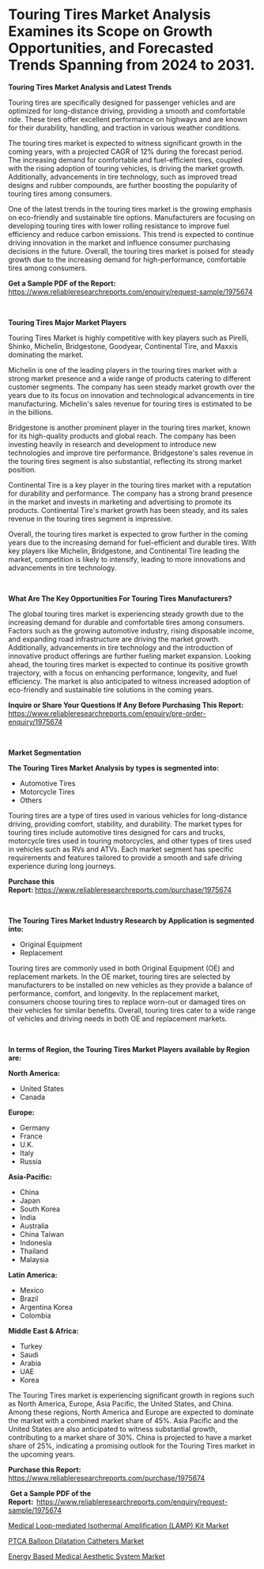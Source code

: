 <p><h1>Touring Tires Market Analysis Examines its Scope on Growth Opportunities, and Forecasted Trends Spanning from 2024 to 2031.</h1></p><p><strong>Touring Tires Market Analysis and Latest Trends</strong></p>
<p><p>Touring tires are specifically designed for passenger vehicles and are optimized for long-distance driving, providing a smooth and comfortable ride. These tires offer excellent performance on highways and are known for their durability, handling, and traction in various weather conditions.</p><p>The touring tires market is expected to witness significant growth in the coming years, with a projected CAGR of 12% during the forecast period. The increasing demand for comfortable and fuel-efficient tires, coupled with the rising adoption of touring vehicles, is driving the market growth. Additionally, advancements in tire technology, such as improved tread designs and rubber compounds, are further boosting the popularity of touring tires among consumers.</p><p>One of the latest trends in the touring tires market is the growing emphasis on eco-friendly and sustainable tire options. Manufacturers are focusing on developing touring tires with lower rolling resistance to improve fuel efficiency and reduce carbon emissions. This trend is expected to continue driving innovation in the market and influence consumer purchasing decisions in the future. Overall, the touring tires market is poised for steady growth due to the increasing demand for high-performance, comfortable tires among consumers.</p></p>
<p><strong>Get a Sample PDF of the Report:&nbsp;</strong> <a href="https://www.reliableresearchreports.com/enquiry/request-sample/1975674">https://www.reliableresearchreports.com/enquiry/request-sample/1975674</a></p>
<p>&nbsp;</p>
<p><strong>Touring Tires Major Market Players</strong></p>
<p><p>Touring Tires Market is highly competitive with key players such as Pirelli, Shinko, Michelin, Bridgestone, Goodyear, Continental Tire, and Maxxis dominating the market. </p><p>Michelin is one of the leading players in the touring tires market with a strong market presence and a wide range of products catering to different customer segments. The company has seen steady market growth over the years due to its focus on innovation and technological advancements in tire manufacturing. Michelin's sales revenue for touring tires is estimated to be in the billions.</p><p>Bridgestone is another prominent player in the touring tires market, known for its high-quality products and global reach. The company has been investing heavily in research and development to introduce new technologies and improve tire performance. Bridgestone's sales revenue in the touring tires segment is also substantial, reflecting its strong market position.</p><p>Continental Tire is a key player in the touring tires market with a reputation for durability and performance. The company has a strong brand presence in the market and invests in marketing and advertising to promote its products. Continental Tire's market growth has been steady, and its sales revenue in the touring tires segment is impressive.</p><p>Overall, the touring tires market is expected to grow further in the coming years due to the increasing demand for fuel-efficient and durable tires. With key players like Michelin, Bridgestone, and Continental Tire leading the market, competition is likely to intensify, leading to more innovations and advancements in tire technology.</p></p>
<p>&nbsp;</p>
<p><strong>What Are The Key Opportunities For Touring Tires Manufacturers?</strong></p>
<p><p>The global touring tires market is experiencing steady growth due to the increasing demand for durable and comfortable tires among consumers. Factors such as the growing automotive industry, rising disposable income, and expanding road infrastructure are driving the market growth. Additionally, advancements in tire technology and the introduction of innovative product offerings are further fueling market expansion. Looking ahead, the touring tires market is expected to continue its positive growth trajectory, with a focus on enhancing performance, longevity, and fuel efficiency. The market is also anticipated to witness increased adoption of eco-friendly and sustainable tire solutions in the coming years.</p></p>
<p><strong>Inquire or Share Your Questions If Any Before Purchasing This Report:</strong> <a href="https://www.reliableresearchreports.com/enquiry/pre-order-enquiry/1975674">https://www.reliableresearchreports.com/enquiry/pre-order-enquiry/1975674</a></p>
<p>&nbsp;</p>
<p><strong>Market Segmentation</strong></p>
<p><strong>The Touring Tires Market Analysis by types is segmented into:</strong></p>
<p><ul><li>Automotive Tires</li><li>Motorcycle Tires</li><li>Others</li></ul></p>
<p><p>Touring tires are a type of tires used in various vehicles for long-distance driving, providing comfort, stability, and durability. The market types for touring tires include automotive tires designed for cars and trucks, motorcycle tires used in touring motorcycles, and other types of tires used in vehicles such as RVs and ATVs. Each market segment has specific requirements and features tailored to provide a smooth and safe driving experience during long journeys.</p></p>
<p><strong>Purchase this Report:&nbsp;</strong><a href="https://www.reliableresearchreports.com/purchase/1975674">https://www.reliableresearchreports.com/purchase/1975674</a></p>
<p>&nbsp;</p>
<p><strong>The Touring Tires Market Industry Research by Application is segmented into:</strong></p>
<p><ul><li>Original Equipment</li><li>Replacement</li></ul></p>
<p><p>Touring tires are commonly used in both Original Equipment (OE) and replacement markets. In the OE market, touring tires are selected by manufacturers to be installed on new vehicles as they provide a balance of performance, comfort, and longevity. In the replacement market, consumers choose touring tires to replace worn-out or damaged tires on their vehicles for similar benefits. Overall, touring tires cater to a wide range of vehicles and driving needs in both OE and replacement markets.</p></p>
<p>&nbsp;</p>
<p><strong>In terms of Region, the Touring Tires Market Players available by Region are:</strong></p>
<p>
    <p> <strong> North America: </strong>
        <ul>
            <li>United States</li>
            <li>Canada</li>
        </ul>
        </p> 
    <p> <strong> Europe: </strong>
        <ul>
            <li>Germany</li>
            <li>France</li>
            <li>U.K.</li>
            <li>Italy</li>
            <li>Russia</li>
        </ul>
        </p> 
    <p> <strong> Asia-Pacific: </strong>
        <ul>
            <li>China</li>
            <li>Japan</li>
            <li>South Korea</li>
            <li>India</li>
            <li>Australia</li>
            <li>China Taiwan</li>
            <li>Indonesia</li>
            <li>Thailand</li>
            <li>Malaysia</li>
        </ul>
        </p> 
    <p> <strong> Latin America: </strong>
        <ul>
            <li>Mexico</li>
            <li>Brazil</li>
            <li>Argentina Korea</li>
            <li>Colombia</li>
        </ul>
        </p> 
    <p> <strong> Middle East & Africa: </strong>
        <ul>
            <li>Turkey</li>
            <li>Saudi</li>
            <li>Arabia</li>
            <li>UAE</li>
            <li>Korea</li>
        </ul>
    </p>
    </p>
<p><p>The Touring Tires market is experiencing significant growth in regions such as North America, Europe, Asia Pacific, the United States, and China. Among these regions, North America and Europe are expected to dominate the market with a combined market share of 45%. Asia Pacific and the United States are also anticipated to witness substantial growth, contributing to a market share of 30%. China is projected to have a market share of 25%, indicating a promising outlook for the Touring Tires market in the upcoming years.</p></p>
<p><strong>Purchase this Report: </strong><a href="https://www.reliableresearchreports.com/purchase/1975674">https://www.reliableresearchreports.com/purchase/1975674</a></p>
<p>&nbsp;<strong>Get a Sample PDF of the Report:&nbsp;&nbsp;</strong><a href="https://www.reliableresearchreports.com/enquiry/request-sample/1975674">https://www.reliableresearchreports.com/enquiry/request-sample/1975674</a></p>
<p><strong></strong></p>
<p><p><a href="https://view.publitas.com/reportprime-1/medical-loop-mediated-isothermal-amplification-lamp-kit-market-size-share-trends-analysis-report-by-application-regional-outlook-competitive-strategies-and-segment-forecasts-2023-2030/">Medical Loop-mediated Isothermal Amplification (LAMP) Kit Market</a></p><p><a href="https://view.publitas.com/reportprime-1/ptca-balloon-dilatation-catheters-market-offers-provide-insightful-data-for-the-time-period-from-2023-to-2030-and-also-provide-analysis-based-on-application-type-and-region/">PTCA Balloon Dilatation Catheters Market</a></p><p><a href="https://view.publitas.com/reportprime-1/energy-based-medical-aesthetic-system-market-challenges-opportunities-and-growth-drivers-and-major-market-players-forecasted-for-period-from-2023-2030/">Energy Based Medical Aesthetic System Market</a></p></p>